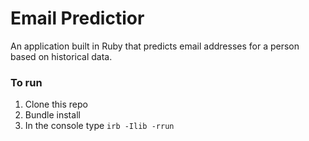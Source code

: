# Email Predictior

An application built in Ruby that predicts email addresses for a person based on historical data. 



### To run 

1. Clone this repo
2. Bundle install
3. In the console type `irb -Ilib -rrun`